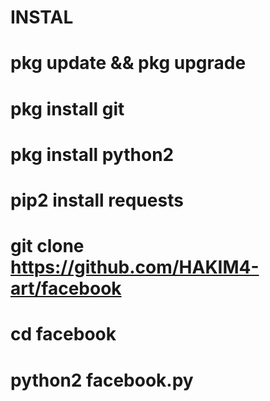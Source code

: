 # INSTAL

# pkg update && pkg upgrade

# pkg install git

# pkg install python2

# pip2 install requests

# git clone https://github.com/HAKIM4-art/facebook

# cd facebook

# python2 facebook.py
